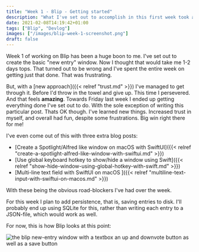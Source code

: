 ```yaml
---
title: "Week 1 - Blip - Getting started"
description: "What I've set out to accomplish in this first week took a bit longer than expected, but I ended up with something nice."
date: 2021-02-08T14:19:42+01:00
tags: ["Blip", "Devlog"]
images: ["/images/blip-week-1-screenshot.png"]
draft: false
---
```


Week 1 of working on Blip has been a huge boon to me. I've set out to create the basic "new entry" window. Now I thought that would take me 1-2 days tops. That turned out to be wrong and I've spent the entire week on getting just that done. That was frustrating.<!--more-->

But, with a [new approach]({{< relref "trust.md" >}}) I've managed to get through it. Before I'd throw in the towel and give up. This time I persevered. And that feels **amazing**. Towards Friday last week I ended up getting everything done I've set out to do. With the sole exception of writing this particular post. Thats OK though. I've learned new things. Increased trust in myself, and overall had fun, despite some frustrations. Big win right there for me!

I've even come out of this with three extra blog posts:

- [Create a Spotlight/Alfred like window on macOS with SwiftUI]({{< relref "create-a-spotlight-alfred-like-window-with-swiftui.md" >}})
- [Use global keyboard hotkey to show/hide a window using Swift]({{< relref "show-hide-window-using-global-hotkey-with-swift.md" >}})
- [Multi-line text field with SwiftUI on macOS ]({{< relref "multiline-text-input-with-swiftui-on-macos.md" >}})

With these being the obvious road-blockers I've had over the week.

For this week I plan to add persistence, that is, saving entries to disk. I'll probably end up using SQLite for this, rather than writing each entry to a JSON-file, which would work as well.

For now, this is how Blip looks at this point:

![the blip new-entry window with a textbox an up and downvote button as well as a save button](/images/blip-week-1-screenshot.png)

